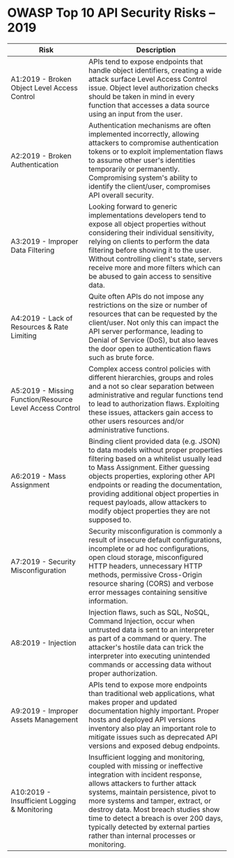 OWASP Top 10 API Security Risks – 2019
======================================

| Risk | Description |
| ---- | ----------- |
| A1:2019 - Broken Object Level Access Control | APIs tend to expose endpoints that handle object identifiers, creating a wide attack surface Level Access Control issue. Object level authorization checks should be taken in mind in every function that accesses a data source using an input from the user. |
| A2:2019 - Broken Authentication | Authentication mechanisms are often implemented incorrectly, allowing attackers to compromise authentication tokens or to exploit implementation flaws to assume other user's identities temporarily or permanently. Compromising system's ability to identify the client/user, compromises API overall security. |
| A3:2019 - Improper Data Filtering | Looking forward to generic implementations developers tend to expose all object properties without considering their individual sensitivity, relying on clients to perform the data filtering before showing it to the user. Without controlling client's state, servers receive more and more filters which can be abused to gain access to sensitive data. |
| A4:2019 - Lack of Resources & Rate Limiting | Quite often APIs do not impose any restrictions on the size or number of resources that can be requested by the client/user. Not only this can impact the API server performance, leading to Denial of Service (DoS), but also leaves the door open to authentication flaws such as brute force. |
| A5:2019 - Missing Function/Resource Level Access Control | Complex access control policies with different hierarchies, groups and roles and a not so clear separation between administrative and regular functions tend to lead to authorization flaws. Exploiting these issues, attackers gain access to other users resources and/or administrative functions. |
| A6:2019 - Mass Assignment | Binding client provided data (e.g. JSON) to data models without proper properties filtering based on a whitelist usually lead to Mass Assignment. Either guessing objects properties, exploring other API endpoints or reading the documentation, providing additional object properties in request payloads, allow attackers to modify object properties they are not supposed to. |
| A7:2019 - Security Misconfiguration | Security misconfiguration is commonly a result of insecure default configurations, incomplete or ad hoc configurations, open cloud storage, misconfigured HTTP headers, unnecessary HTTP methods, permissive Cross-Origin resource sharing (CORS) and verbose error messages containing sensitive information. |
| A8:2019 - Injection | Injection flaws, such as SQL, NoSQL, Command Injection, occur when untrusted data is sent to an interpreter as part of a command or query. The attacker's hostile data can trick the interpreter into executing unintended commands or accessing data without proper authorization. |
| A9:2019 - Improper Assets Management | APIs tend to expose more endpoints than traditional web applications, what makes proper and updated documentation highly important. Proper hosts and deployed API versions inventory also play an important role to mitigate issues such as deprecated API versions and exposed debug endpoints. |
| A10:2019 - Insufficient Logging & Monitoring | Insufficient logging and monitoring, coupled with missing or ineffective integration with incident response, allows attackers to further attack systems, maintain persistence, pivot to more systems and tamper, extract, or destroy data. Most breach studies show time to detect a breach is over 200 days, typically detected by external parties rather than internal processes or monitoring. |
